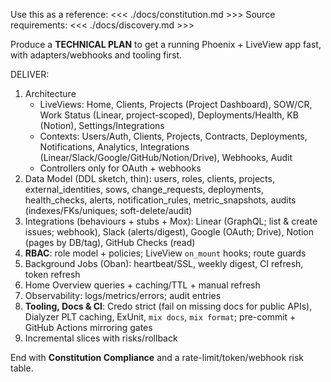 Use this as a reference:
<<< ./docs/constitution.md >>>
Source requirements:
<<< ./docs/discovery.md >>>


Produce a **TECHNICAL PLAN** to get a running Phoenix + LiveView app fast, with adapters/webhooks and tooling first.

DELIVER:
1) Architecture
   - LiveViews: Home, Clients, Projects (Project Dashboard), SOW/CR, Work Status (Linear, project-scoped), Deployments/Health, KB (Notion), Settings/Integrations
   - Contexts: Users/Auth, Clients, Projects, Contracts, Deployments, Notifications, Analytics, Integrations (Linear/Slack/Google/GitHub/Notion/Drive), Webhooks, Audit
   - Controllers only for OAuth + webhooks
2) Data Model (DDL sketch, thin): users, roles, clients, projects, external_identities, sows, change_requests, deployments, health_checks, alerts, notification_rules, metric_snapshots, audits (indexes/FKs/uniques; soft-delete/audit)
3) Integrations (behaviours + stubs + Mox): Linear (GraphQL; list & create issues; webhook), Slack (alerts/digest), Google (OAuth; Drive), Notion (pages by DB/tag), GitHub Checks (read)
4) **RBAC**: role model + policies; LiveView `on_mount` hooks; route guards
5) Background Jobs (Oban): heartbeat/SSL, weekly digest, CI refresh, token refresh
6) Home Overview queries + caching/TTL + manual refresh
7) Observability: logs/metrics/errors; audit entries
8) **Tooling, Docs & CI**: Credo strict (fail on missing docs for public APIs), Dialyzer PLT caching, ExUnit, `mix docs`, `mix format`; pre-commit + GitHub Actions mirroring gates
9) Incremental slices with risks/rollback

End with **Constitution Compliance** and a rate-limit/token/webhook risk table.
